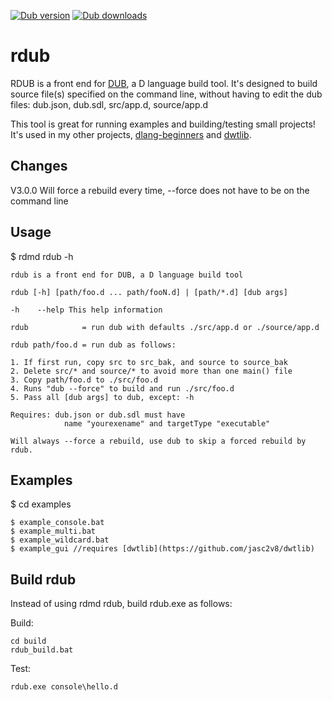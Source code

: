 [![Dub version](https://img.shields.io/dub/v/rdub.svg)](https://code.dlang.org/packages/rdub)
[![Dub downloads](https://img.shields.io/dub/dt/rdub.svg)](https://code.dlang.org/packages/rdub)

# rdub

RDUB is a front end for [DUB](https://code.dlang.org/getting_started), a D language build tool. It's designed to build source file(s) specified on the command line, without having to edit the dub files: dub.json, dub.sdl, src/app.d, source/app.d

This tool is great for running examples and building/testing small projects!  It's used in my other projects, [dlang-beginners](https://github.com/jasc2v8/dlang-beginners) and [dwtlib](https://github.com/jasc2v8/dwtlib).

## Changes

V3.0.0 Will force a rebuild every time, --force does not have to be on the command line

## Usage

$ rdmd rdub -h

    rdub is a front end for DUB, a D language build tool

    rdub [-h] [path/foo.d ... path/fooN.d] | [path/*.d] [dub args]

    -h    --help This help information

    rdub            = run dub with defaults ./src/app.d or ./source/app.d

    rdub path/foo.d = run dub as follows:

    1. If first run, copy src to src_bak, and source to source_bak
    2. Delete src/* and source/* to avoid more than one main() file
    3. Copy path/foo.d to ./src/foo.d
    4. Runs "dub --force" to build and run ./src/foo.d
    5. Pass all [dub args] to dub, except: -h

    Requires: dub.json or dub.sdl must have
                name "yourexename" and targetType "executable"

    Will always --force a rebuild, use dub to skip a forced rebuild by rdub.

## Examples

$ cd examples

	$ example_console.bat
	$ example_multi.bat
	$ example_wildcard.bat
	$ example_gui //requires [dwtlib](https://github.com/jasc2v8/dwtlib)

## Build rdub

Instead of using rdmd rdub, build rdub.exe as follows:

Build:

    cd build
    rdub_build.bat

Test:
    
    rdub.exe console\hello.d
    
